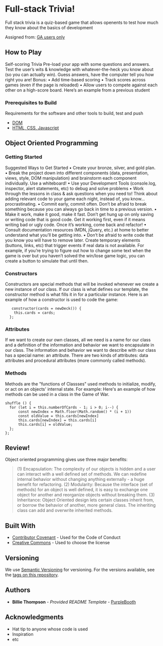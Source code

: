 # Full-stack Trivia!

Full stack trivia is a quiz-based game that allows openents to test how much they know about the basics of development

Assigned from:
[GA users only](https://git.generalassemb.ly/dc-wdi-fundamentals/game-of-war)

## How to Play

Self-scoring Trivia
Pre-load your app with some questions and answers.
Test the user’s wits & knowledge with whatever-the-heck you know about (so you can actually win). Guess answers, have the computer tell you how right you are!
Bonus:
•	Add time-based scoring
•	Track scores across games (even if the page is reloaded)
•	Allow users to compete against each other on a high-score board.
Here’s an example from a previous student

### Prerequisites to Build

Requirements for the software and other tools to build, test and push 
- [DOM](https://git.generalassemb.ly/dc-wdi-fundamentals/objects-intro)
- [HTML, CSS, Javascript](https://git.generalassemb.ly/dc-wdi-fundamentals/javascript-oop/blob/master/object-oriented-javascript.md)

## Object Oriented Programming


### Getting Started
Suggested Ways to Get Started
•	Create your bronze, silver, and gold plan.
•	Break the project down into different components (data, presentation, views, style, DOM manipulation) and brainstorm each component individually. Use a whiteboard!
•	Use your Development Tools (console.log, inspector, alert statements, etc) to debug and solve problems
•	Work through the lessons in class & ask questions when you need to! Think about adding relevant code to your game each night, instead of, you know… procrastinating.
•	Commit early, commit often. Don’t be afraid to break something because you can always go back in time to a previous version.
•	Make it work, make it good, make it fast. Don’t get hung up on only saving or writing code that is good code. Get it working first, even if it means writing bad or ugly code. Once it’s working, come back and refactor!
•	Consult documentation resources (MDN, jQuery, etc.) at home to better understand what you’ll be getting into.
•	Don’t be afraid to write code that you know you will have to remove later. Create temporary elements (buttons, links, etc) that trigger events if real data is not available. For example, if you’re trying to figure out how to change some text when the game is over but you haven’t solved the win/lose game logic, you can create a button to simulate that until then.

### Constructors

Constructors are special methods that will be invoked whenever we create a new instance of our class. If our class is what defines our template, the constructor method is what fills it in for a particular instance.
Here is an example of how a constructor is used to code the game: 

       constructor(cards = newDeck()) {
        this.cards = cards;
      };
### Attributes
If we want to create our own classes, all we need is a name for our class and a definition of the information and behavior we want to encapsulate in our class. The information and behavior we want to describe with our class has a special name: an attribute. There are two kinds of attributes: data attributes and procedural attributes (more commonly called methods).

### Methods
Methods are the "functions of Classses" used methods to initialize, modify, or act on an objects' internal state. For example:
Here's an example of how methods can be used in a class in the Game of War.

    shuffle () {
      for (let i = this.numberOfCards - 1; i > 0; i--) {
          const newIndex = Math.floor(Math.random() * (i + 1))
          const oldValue = this.cards[newIndex]
          this.cards[newIndex] = this.cards[i]
          this.cards[i] = oldValue;
      };
    };

## Review!

Object oriented programming gives use three major benefits:

> (1) Encapsulation: The complexity of our objects is hidden and a user can interact with a well defined set of methods. We can redefine internal behavior without changing anything externally - a huge benefit for refactoring.
(2) Modularity: Because the interface (set of methods) for an object is well defined, it is easy to exchange one object for another and reorganize objects without breaking them.
(3) Inheritance: Object Oriented design lets certain classes inherit from, or borrow the behavior of another, more general class. The inheriting class can add and overwrite inherited methods.

## Built With

  - [Contributor Covenant](https://www.contributor-covenant.org/) - Used
    for the Code of Conduct
  - [Creative Commons](https://creativecommons.org/) - Used to choose
    the license

## Versioning

We use [Semantic Versioning](http://semver.org/) for versioning. For the versions
available, see the [tags on this
repository](https://github.com/PurpleBooth/a-good-readme-template/tags).

## Authors

  - **Billie Thompson** - *Provided README Template* -
    [PurpleBooth](https://github.com/PurpleBooth)


## Acknowledgments

  - Hat tip to anyone whose code is used
  - Inspiration
  - etc

